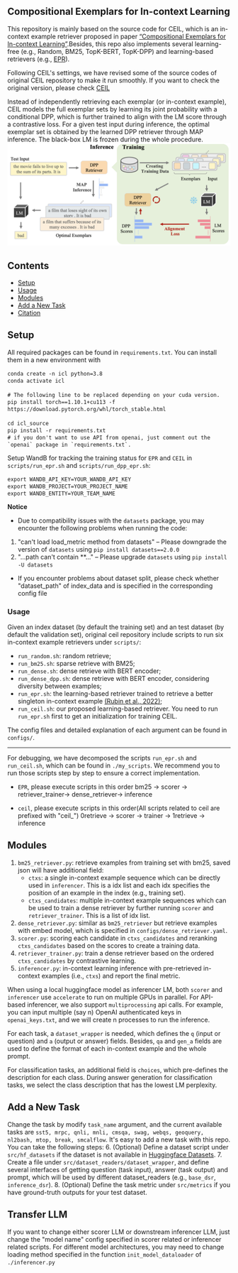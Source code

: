 ## Compositional Exemplars for In-context Learning
This repository is mainly based on  the source code for CEIL, which is an in-context example retriever proposed in  paper [“Compositional Exemplars for In-context Learning”](https://arxiv.org/abs/2302.05698).Besides, this repo also implements several learning-free (e.g., Random, BM25, TopK-BERT, TopK-DPP) and learning-based retrievers (e.g., [EPR](https://arxiv.org/abs/2112.08633)). 

Following CEIL's settings, we have revised some of the source codes of original CEIL repository to make it run smoothly. If you want to check the original version, please check [CEIL](https://github.com/HKUNLP/icl-ceil/)

Instead of independently retrieving each exemplar (or in-context example), CEIL models the full exemplar sets by learning its joint probability with a conditional DPP, which is further trained to align with the LM score through a contrastive loss. For a given test input during inference, the optimal exemplar set is obtained by the learned DPP retriever through MAP inference.
The black-box LM is frozen during the whole procedure.
![](img/framework.png)

## Contents
* [Setup](#setup)
* [Usage](#usage)
* [Modules](#modules)
* [Add a New Task](#add-a-new-task)
* [Citation](#citation)


## Setup
All required packages can be found in ``requirements.txt``. 
You can install them in a new environment with 
```shell
conda create -n icl python=3.8
conda activate icl

# The following line to be replaced depending on your cuda version.
pip install torch==1.10.1+cu113 -f https://download.pytorch.org/whl/torch_stable.html

cd icl_source
pip install -r requirements.txt
# if you don't want to use API from openai, just comment out the `openai` package in `requirements.txt`.
```

Setup WandB for tracking the training status for `EPR` and `CEIL` in `scripts/run_epr.sh` and `scripts/run_dpp_epr.sh`:
```shell
export WANDB_API_KEY=YOUR_WANDB_API_KEY
export WANDB_PROJECT=YOUR_PROJECT_NAME
export WANDB_ENTITY=YOUR_TEAM_NAME
```

**Notice**
- Due to compatibility issues with the `datasets` package, you may encounter the following problems when running the code:

1. "can't load load_metric method from datasets" – Please downgrade the version of `datasets` using `pip install datasets==2.0.0`
2. "...path can't contain **..." – Please upgrade `datasets` using `pip install -U datasets`

- If you encounter problems about dataset split, please check whether "dataset_path" of index_data and   is specified in the corresponding config file

### Usage
Given an index dataset (by default the training set) and an test dataset (by default the validation set), original ceil repository include scripts to run six in-context example retrievers under `scripts/`:
- `run_random.sh`: random retrieve;
- `run_bm25.sh`: sparse retrieve with BM25;
- `run_dense.sh`: dense retrieve with BERT encoder;
- `run_dense_dpp.sh`: dense retrieve with BERT encoder, considering diversity between examples;
- `run_epr.sh`: the learning-based retriever trained to retrieve a better singleton in-context example [(Rubin et al., 2022)](https://arxiv.org/abs/2112.08633);
- `run_ceil.sh`: our proposed learning-based retriever. You need to run `run_epr.sh` first to get an initialization for training CEIL.

The config files and detailed explanation of each argument can be found in `configs/`.

---
For debugging, we have decomposed the scripts `run_epr.sh` and `run_ceil.sh`, which can be found in `./my_scripts`. We recommend you to run those scripts step by step to ensure a correct implementation.
- `EPR`, please execute scripts in this order
bm25 -> scorer -> retriever_trainer-> dense_retriever-> inference

- `ceil`, please execute scripts in this order(All scripts related to ceil are prefixed with "ceil_")
0retrieve -> scorer -> trainer -> 1retrieve -> inference

## Modules
1. `bm25_retriever.py`: retrieve examples from training set with bm25, saved json will have additional field:
    - `ctxs`: a single in-context example sequence which can be directly used in `inferencer`. This is a idx list and each idx specifies the position of an example in the index (e.g., training set). 
    - `ctxs_candidates`: multiple in-context example sequences which can be used to train a dense retriever by further running `scorer` and `retriever_trainer`. This is a list of idx list.
2. `dense_retriever.py`: similar as `bm25_retriever` but retrieve examples with embed model, which is specified in `configs/dense_retriever.yaml`.
3. `scorer.py`: scoring each candidate in `ctxs_candidates` and reranking `ctxs_candidates` based on the scores to create a training data. 
4. `retriever_trainer.py`: train a dense retriever based on the ordered `ctxs_candidates` by contrastive learning.
5. `inferencer.py`: in-context learning inference with pre-retrieved in-context examples (i.e., `ctxs`) and report the final metric.

When using a local huggingface model as inferencer LM, both `scorer` and `inferencer` use `accelerate` to run on multiple GPUs in parallel.
For API-based inferencer, we also support `multiprocessing` api calls. For example, you can input multiple (say n) OpenAI authenticated keys in `openai_keys.txt`, and we will create n processes to run the inference.

For each task, a `dataset_wrapper` is needed, which defines the `q` (input or question) and `a` (output or answer) fields. 
Besides, `qa` and `gen_a` fields are used to define the format of each in-context example and the whole prompt. 

For classification tasks, an additional field is `choices`, which pre-defines the description for each class. During answer generation for classification tasks, we select the class description that has the lowest LM perplexity. 

## Add a New Task
Change the task by modify `task_name` argument, and the current available tasks are `sst5, mrpc, qnli, mnli, cmsqa, swag, webqs, geoquery, nl2bash, mtop, break, smcalflow`.
It's easy to add a new task with this repo. You can take the following steps:
6. (Optional) Define a dataset script under `src/hf_datasets` if the dataset is not available in [Huggingface Datasets](https://huggingface.co/datasets).
7. Create a file under `src/dataset_readers/dataset_wrapper`, and define several interfaces of getting question (task input), answer (task output) and prompt, which will be used by different dataset_readers (e.g., `base_dsr`, `inference_dsr`).
8. (Optional) Define the task metric under `src/metrics` if you have ground-truth outputs for your test dataset.

## Transfer LLM
If you want to change either scorer LLM or downstream inferencer LLM, just change the "model name" config specified in scorer related or inferencer related scripts.
For different model architectures, you may need to change loading method specified in the function `init_model_dataloader` of `./inferencer.py`